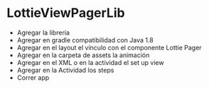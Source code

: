 # LottieViewPagerLib

- Agregar la librería
- Agregar en gradle compatibilidad con Java 1.8
- Agregar en el layout el vínculo con el componente Lottie Pager
- Agregar en la carpeta de assets la animación
- Agregar en el XML o en la actividad el set up view
- Agregar en la Actividad los steps
- Correr app
